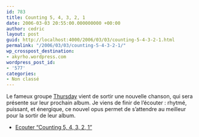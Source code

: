 ```yaml
---
id: 783
title: Counting 5, 4, 3, 2, 1
date: 2006-03-03 20:55:00.000000000 +00:00
author: cedric
layout: post
guid: http://localhost:4000/2006/03/03/counting-5-4-3-2-1.html
permalink: "/2006/03/03/counting-5-4-3-2-1/"
wp_crosspost_destination:
- akyrho.wordpress.com
wordpress_post_id:
- '577'
categories:
- Non classé
---
```

Le fameux groupe [Thursday](http://www6.thursday.net/thursdaystudio/news.php) vient de sortir une nouvelle chanson, qui sera présente sur leur prochain album. Je viens de finir de l’écouter : rhytmé, puissant, et énergique, ce nouvel opus permet de s’attendre au meilleur pour la sortir de leur album.

  * [Ecouter “Counting 5, 4, 3, 2, 1”](http://s59.yousendit.com/d.aspx?id=2W60R77K5RXR42WNZ9LKQS2PVU)